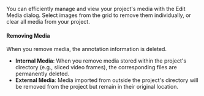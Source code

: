 You can efficiently manage and view your project's media with the Edit Media dialog. Select images from the grid to remove them individually, or clear all media from your project. 

#### Removing Media
When you remove media, the annotation information is deleted. 

- **Internal Media**: When you remove media stored within the project's directory (e.g., sliced video frames), the corresponding files are permanently deleted.
- **External Media**: Media imported from outside the project's directory will be removed from the project but remain in their original location.